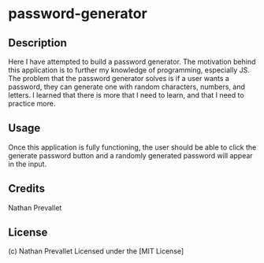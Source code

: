 # password-generator

## Description
Here I have attempted to build a password generator. The motivation behind this application is to further my knowledge of programming, especially JS. The problem that the password generator solves is if a user wants a password, they can generate one with random characters, numbers, and letters. I learned that there is more that I need to learn, and that I need to practice more.

## Usage
Once this application is fully functioning, the user should be able to click the generate password button and a randomly generated password will appear in the input.

## Credits
Nathan Prevallet

## License
(c) Nathan Prevallet
Licensed under the [MIT License]